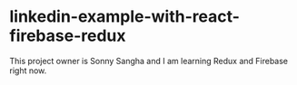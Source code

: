 # linkedin-example-with-react-firebase-redux
This project owner is Sonny Sangha and I am learning Redux and Firebase right now.
